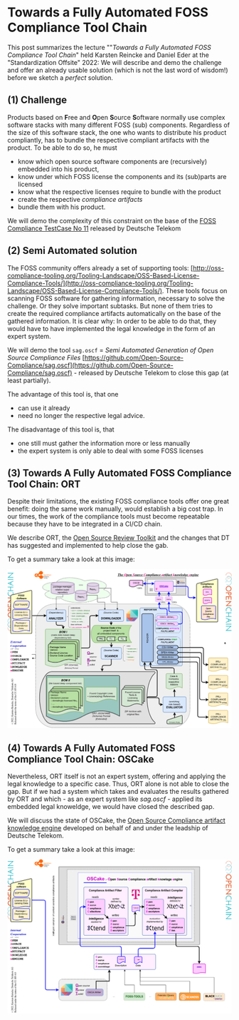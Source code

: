 # Towards a Fully Automated FOSS Compliance Tool Chain

This post summarizes the lecture ""*Towards a Fully Automated FOSS Compliance Tool Chain*" held Karsten Reincke and Daniel Eder at the "Standardization Offsite" 2022: We will describe and demo the challenge and offer an already usable solution (which is not the last word of wisdom!) before we sketch a *perfect* solution.

## (1) Challenge

Products based on **F**ree and **O**pen **S**ource **S**oftware normally use complex software stacks with many different FOSS (sub) components.
Regardless of the size of this software stack, the one who wants to distribute his product compliantly, has to bundle the respective compliant artifacts with the product. To be able to do so, he must
* know which open source software components are (recursively) embedded into his product,
* know under which FOSS license the components and its (sub)parts are licensed
* know what the respective licenses require to bundle with the product
* create the respective *compliance artifacts*
* bundle them with his product.

We will demo the complexity of this constraint on the base of the [FOSS Compliance TestCase No 11](https://github.com/Open-Source-Compliance/tdosca-tc11) released by Deutsche Telekom

## (2) Semi Automated solution

The FOSS community offers already a set of supporting tools: [http://oss-compliance-tooling.org/Tooling-Landscape/OSS-Based-License-Compliance-Tools/](http://oss-compliance-tooling.org/Tooling-Landscape/OSS-Based-License-Compliance-Tools/). These tools focus on scanning FOSS software for gathering information, necessary to solve the challenge. Or they solve important subtasks. But none of them tries to create the required compliance artifacts automatically on the base of the gathered information. It is clear why: In order to be able to do that, they would have to have implemented the legal knowledge in the form of an expert system.

We will demo the tool ``sag.oscf`` =  *Semi Automated Generation of Open Source Compliance Files*  [https://github.com/Open-Source-Compliance/sag.oscf](https://github.com/Open-Source-Compliance/sag.oscf) - released by Deutsche Telekom to close this gap (at least partially).

The advantage of this tool is, that one
* can use it already
* need no longer the respective legal advice.

The disadvantage of this tool is, that
* one still must gather the information more or less manually
* the expert system is only able to deal with some FOSS licenses


## (3) Towards A Fully Automated FOSS Compliance Tool Chain: ORT

Despite their limitations, the existing FOSS compliance tools offer one great benefit: doing the same work manually, would establish a big cost trap. In our times, the work of the compliance tools must become repeatable because they have to be integrated in a CI/CD chain.

We describe ORT, the [Open Source Review Toolkit](https://github.com/oss-review-toolkit/ort) and the changes that DT has suggested and implemented to help close the gab.

To get a summary take a look at this image:

![OSCake Environment](./oscake-environment.png)

## (4) Towards A Fully Automated FOSS Compliance Tool Chain: OSCake

Nevertheless, ORT itself is not an expert system, offering and applying the legal knowledge to a specific case. Thus, ORT alone is not able to close the gap. But if we had a system which takes and evaluates the results gathered by ORT and which - as an expert system like *sag.oscf* - applied its embedded legal knoweldge, we would have closed the described gap.

We will discuss the state of OSCake, the [Open Source Compliance artifact knowledge engine](https://github.com/Open-Source-Compliance/OSCake) developed on behalf of and under the leadship of Deutsche Telekom.

To get a summary take a look at this image:

![OSCake Internals](./oscake-internal.png)
